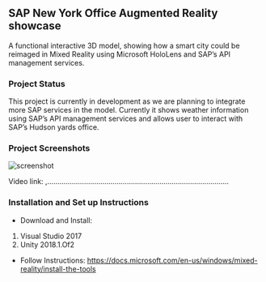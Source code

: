 ## SAP New York Office Augmented Reality showcase
A functional interactive 3D model, showing how a smart city could be reimaged in Mixed Reality using Microsoft HoloLens and SAP’s API management services. 

### Project Status
This project is currently in development as we are planning to integrate more SAP services in the model. Currently it shows weather information using SAP’s API management services and allows user to interact with SAP’s Hudson yards office.

### Project Screenshots
 
![screenshot](https://user-images.githubusercontent.com/24690198/44671229-f1e07900-a9f2-11e8-9db3-3be2e9553485.JPG)
 

Video link: ,……………………………………………………………………………..

### Installation and Set up Instructions

- Download and Install:
 1. Visual Studio 2017
 2. Unity 2018.1.Of2
 
- Follow Instructions: https://docs.microsoft.com/en-us/windows/mixed-reality/install-the-tools

